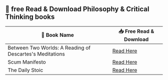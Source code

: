 ## 🧠 free Read & Download Philosophy & Critical Thinking books
| 📖 Book Name | 📥 Free Read & Download |
|-------------|------------------------|
| Between Two Worlds: A Reading of Descartes's Meditations | [Read Here](https://lit2talks.com/read_book.php?bookpath=1006) |
| Scum Manifesto | [Read Here](https://lit2talks.com/read_book.php?bookpath=1005) |
| The Daily Stoic | [Read Here](https://lit2talks.com/read_book.php?bookpath=997) |
